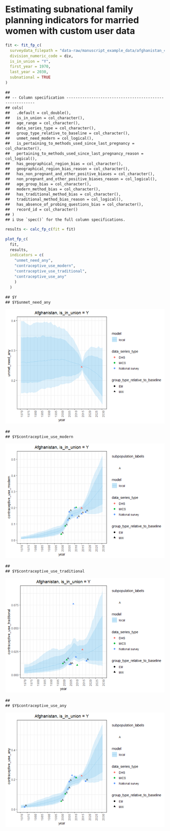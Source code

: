 Estimating subnational family planning indicators for married women with
custom user data
================

``` r
fit <- fit_fp_c(
  surveydata_filepath = "data-raw/manuscript_example_data/afghanistan_4_married_example.csv",
  division_numeric_code = div,
  is_in_union = "Y",
  first_year = 1970,
  last_year = 2030,
  subnational = TRUE
)
```

    ## 
    ## -- Column specification --------------------------------------------------------
    ## cols(
    ##   .default = col_double(),
    ##   is_in_union = col_character(),
    ##   age_range = col_character(),
    ##   data_series_type = col_character(),
    ##   group_type_relative_to_baseline = col_character(),
    ##   unmet_need_modern = col_logical(),
    ##   is_pertaining_to_methods_used_since_last_pregnancy = col_character(),
    ##   pertaining_to_methods_used_since_last_pregnancy_reason = col_logical(),
    ##   has_geographical_region_bias = col_character(),
    ##   geographical_region_bias_reason = col_character(),
    ##   has_non_pregnant_and_other_positive_biases = col_character(),
    ##   non_pregnant_and_other_positive_biases_reason = col_logical(),
    ##   age_group_bias = col_character(),
    ##   modern_method_bias = col_character(),
    ##   has_traditional_method_bias = col_character(),
    ##   traditional_method_bias_reason = col_logical(),
    ##   has_absence_of_probing_questions_bias = col_character(),
    ##   record_id = col_character()
    ## )
    ## i Use `spec()` for the full column specifications.

``` r
results <- calc_fp_c(fit = fit)
```

``` r
plot_fp_c(
  fit,
  results,
  indicators = c(
    "unmet_need_any",
    "contraceptive_use_modern",
    "contraceptive_use_traditional",
    "contraceptive_use_any"
    )
  )
```

    ## $Y
    ## $Y$unmet_need_any

![](vignette_subnational_files/figure-gfm/unnamed-chunk-4-1.png)<!-- -->

    ## 
    ## $Y$contraceptive_use_modern

![](vignette_subnational_files/figure-gfm/unnamed-chunk-4-2.png)<!-- -->

    ## 
    ## $Y$contraceptive_use_traditional

![](vignette_subnational_files/figure-gfm/unnamed-chunk-4-3.png)<!-- -->

    ## 
    ## $Y$contraceptive_use_any

![](vignette_subnational_files/figure-gfm/unnamed-chunk-4-4.png)<!-- -->
